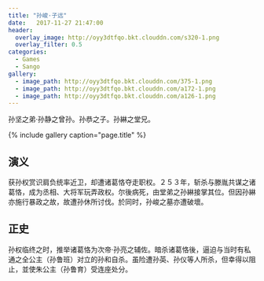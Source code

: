 ```yaml
---
title: "孙峻·子远"
date:   2017-11-27 21:47:00
header:
  overlay_image: http://oyy3dtfqo.bkt.clouddn.com/s320-1.png
  overlay_filter: 0.5
categories:
  - Games
  - Sango
gallery:
  - image_path: http://oyy3dtfqo.bkt.clouddn.com/375-1.png
  - image_path: http://oyy3dtfqo.bkt.clouddn.com/a172-1.png
  - image_path: http://oyy3dtfqo.bkt.clouddn.com/a126-1.png
---
```


孙坚之弟·孙静之曾孙。孙恭之子。孙綝之堂兄。

{% include gallery caption="page.title" %}

## 演义

获孙权赏识肩负统率近卫，却遭诸葛恪夺走职权。２５３年，斩杀与滕胤共谋之诸葛恪，成为丞相、大将军玩弄政权。尔後病死，由堂弟之孙綝接掌其位。但因孙綝亦施行暴政之故，故遭孙休所讨伐。於同时，孙峻之墓亦遭破壞。

## 正史

孙权临终之时，推举诸葛恪为次帝·孙亮之辅佐。暗杀诸葛恪後，逼迫与当时有私通之全公主（孙鲁班）对立的孙和自杀。虽险遭孙英、孙仪等人所杀，但幸得以阻止，並使朱公主（孙鲁育）受连座处分。